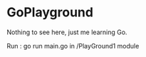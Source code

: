 # GoPlayground

Nothing to see here, just me learning Go.

Run : go run main.go in /PlayGround1 module

